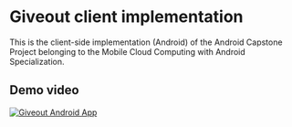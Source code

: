 # Giveout client implementation
This is the client-side implementation (Android) of the Android Capstone Project belonging to the Mobile Cloud Computing with Android Specialization.

## Demo video

[![Giveout Android App](http://img.youtube.com/vi/NYBdNsH0-Ns/0.jpg)](https://www.youtube.com/watch?v=NYBdNsH0-Ns "Giveout Android App Demo")
